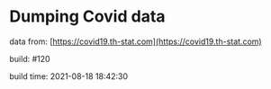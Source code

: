 Dumping Covid data
==================
                        
data from: [https://covid19.th-stat.com](https://covid19.th-stat.com)

build: #120

build time: 2021-08-18 18:42:30
